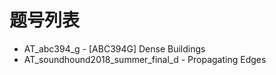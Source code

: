 # 题号列表

- AT_abc394_g - [ABC394G] Dense Buildings
- AT_soundhound2018_summer_final_d - Propagating Edges
